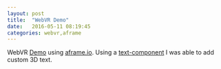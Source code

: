 ```yaml
---
layout: post
title:  "WebVR Demo"
date:   2016-05-11 08:19:45
categories: webvr,aframe
---
```


WebVR [Demo](http://nikhilnayak98.github.io/webvrapp/) using [aframe.io](https://aframe.io). Using a [text-component](http://nikhilnayak98.github.io/webvrapp/assets/vr/js/aframe-text-component.min.js) I was able to add custom 3D text. 
